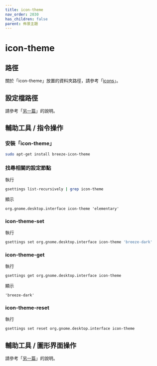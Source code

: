```yaml
---
title: icon-theme
nav_order: 2030
has_children: false
parent: 佈景主題
---
```



# icon-theme


## 路徑

關於「icon-theme」放置的資料夾路徑，請參考「[icons](https://samwhelp.github.io/note-about-elementary-os/read/theme.html#icons)」。


## 設定檔路徑

請參考「[另一篇](https://samwhelp.github.io/note-about-elementary-os/read/adjustment/de/pantheon.html#設定檔路徑)」的說明。





## 輔助工具 / 指令操作


### 安裝「icon-theme」

``` sh
sudo apt-get install breeze-icon-theme
```

### 找尋相關的設定節點

執行

``` sh
gsettings list-recursively | grep icon-theme
```

顯示

```
org.gnome.desktop.interface icon-theme 'elementary'
```


### icon-theme-set


執行

``` sh
gsettings set org.gnome.desktop.interface icon-theme 'breeze-dark'
```

### icon-theme-get

執行

``` sh
gsettings get org.gnome.desktop.interface icon-theme
```

顯示

```
'breeze-dark'
```

### icon-theme-reset

執行

``` sh
gsettings set reset org.gnome.desktop.interface icon-theme
```


## 輔助工具 / 圖形界面操作

請參考「[另一篇](https://samwhelp.github.io/note-about-elementary-os/read/adjustment/de/pantheon.html#圖形界面工具)」的說明。
